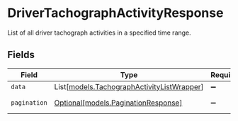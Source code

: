# DriverTachographActivityResponse

List of all driver tachograph activities in a specified time range.


## Fields

| Field                                                                                    | Type                                                                                     | Required                                                                                 | Description                                                                              |
| ---------------------------------------------------------------------------------------- | ---------------------------------------------------------------------------------------- | ---------------------------------------------------------------------------------------- | ---------------------------------------------------------------------------------------- |
| `data`                                                                                   | List[[models.TachographActivityListWrapper](../models/tachographactivitylistwrapper.md)] | :heavy_minus_sign:                                                                       | N/A                                                                                      |
| `pagination`                                                                             | [Optional[models.PaginationResponse]](../models/paginationresponse.md)                   | :heavy_minus_sign:                                                                       | Pagination parameters.                                                                   |